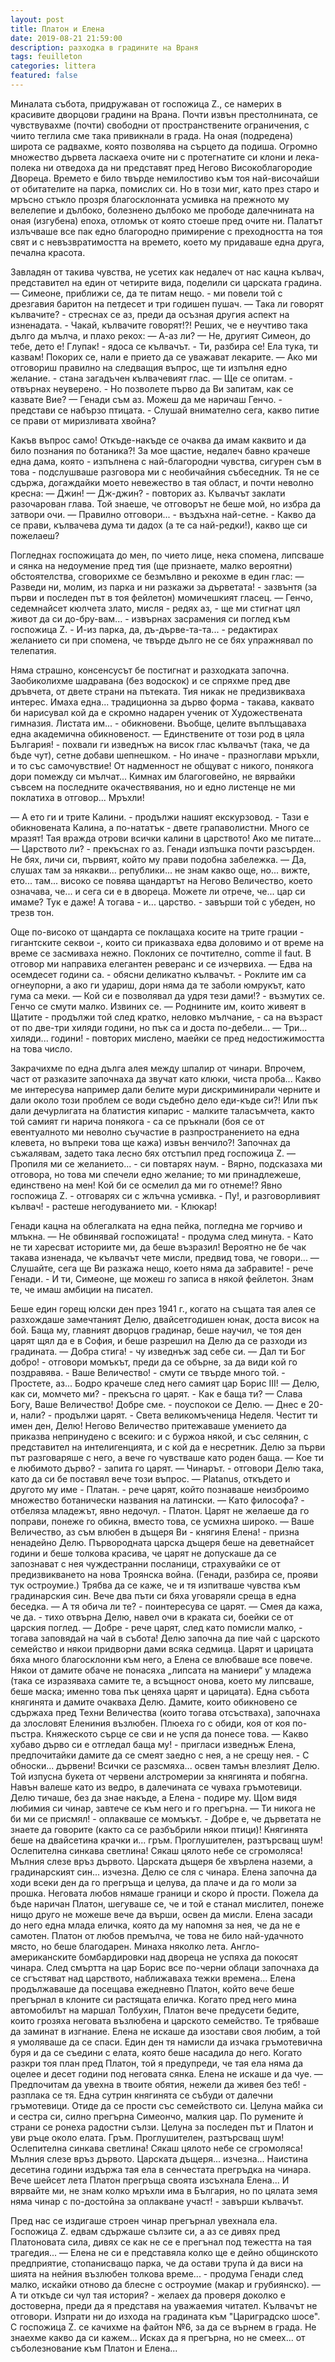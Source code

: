 ```yaml
---
layout: post
title: Платон и Елена
date: 2019-08-21 21:59:00
description: разходка в градините на Враня
tags: feuilleton
categories: littera
featured: false
---
```


Миналата събота, придружаван от госпожица Z., се намерих в красивите дворцови градини на Врана. Почти извън престолнината, се чувствувахме (почти) свободни от пространствените ограничения, с чиито теглила сме така привикнали в града. На оная (подредена) широта се радвахме, която позволява на сърцето да подиша. Огромно множество дървета ласкаеха очите ни с протегнатите си клони и лека-полека ни отведоха да ни представят пред Негово Високоблагородие Двореца. Времето е било твърде немилостиво към тоя най-височайши от обитателите на парка, помислих си. Но в този миг, като през старо и мръсно стъкло прозря благосклонната усмивка на прежното му велелепие и дълбоко, болезнено дълбоко ме прободе далечнината на оная (изгубена) епоха, отломък от която стоеше пред очите ни. Палатът излъчваше все пак едно благородно примирение с преходността на тоя свят и с невъзвратимостта на времето, което му придаваше една друга, печална красота.

Завладян от такива чувства, не усетих как недалеч от нас кацна кълвач, представител на един от четирите вида, поделили си царската градина.
— Симеоне, приближи се, да те питам нещо. - ми повели той с дрезгавия баритон на петдесет и три годишен пушач.
— Така ли говорят кълвачите? - стреснах се аз, преди да осъзная другия аспект на изненадата. - Чакай, кълвачите говорят!?!
Реших, че е неучтиво така дълго да мълча, и плахо рекох:
— А-аз ли?
— Не, другият Симеон, до тебе, дето е! Глупак! - ядоса се кълвачът. - Ти, разбира се! Ела тука, ти казвам!
Покорих се, нали е прието да се уважават лекарите.
— Ако ми отговориш правилно на следващия въпрос, ще ти изпълня едно желание. - стана загадъчен кълвачевият глас.
— Ще се опитам. - отвърнах неуверено. - Но позволете първо да Ви запитам, как се казвате Вие?
— Генади съм аз. Можеш да ме наричаш Генчо. - представи се набързо птицата. - Слушай внимателно сега, какво питие се прави от миризливата хвойна?

Какъв въпрос само! Откъде-накъде се очаква да имам каквито и да било познания по ботаника?! За мое щастие, недалеч бавно крачеше една дама, която - изпълнена с най-благородни чувства, сигурен съм в това - подслушваше разговора ми с необичайния събеседник. Тя не се сдържа, догаждайки моето невежество в тая област, и почти неволно кресна:
— Джин!
— Дж-джин? - повторих аз.
Кълвачът заклати разочарован глава. Той знаеше, че отговорът не беше мой, но избра да затвори очи.
— Правилно отговори... - въздъхна най-сетне. - Какво да се прави, кълвачева дума ти дадох (а те са най-редки!), какво ще си пожелаеш?

Погледнах госпожицата до мен, по чието лице, нека спомена, липсваше и сянка на недоумение пред тия (ще признаете, малко вероятни) обстоятелства, сговорихме се безмълвно и рекохме в един глас:
— Разведи ни, молим, из парка и ни разкажи за дърветата! - зазвънтя (за първи и последен път в тоя фейлетон) момичешкият гласец.
— Генчо, седемнайсет кюлчета злато, мисля - редях аз, - ще ми стигнат цял живот да си до-бру-вам... - извърнах засрамения си поглед към госпожица Z. - И-из парка, да, дъ-дърве-та-та... - редактирах желанието си при спомена, че твърде дълго не се бях упражнявал по телепатия.

Няма страшно, консенсусът бе постигнат и разходката започна. Заобиколихме шадравана (без водоскок) и се спряхме пред две дръвчета, от двете страни на пътеката. Тия никак не предизвикваха интерес. Имаха една... традиционна за дърво форма - такава, каквато би нарисувал кой да е скромно надарен ученик от Художествената гимназия. Листата им... - обикновени. Въобще, целите въплъщаваха една академична обикновеност.
— Единствените от този род в цяла България! - похвали ги изведнъж на висок глас кълвачът (така, че да бъде чут), сетне добави шепнешком. - Но иначе - празноглави мръхли, и то със самочувствие! От надменност не общуват с никого, понякога дори помежду си мълчат...
Кимнах им благоговейно, не вярвайки съвсем на последните окачествявания, но и едно листенце не ми поклатиха в отговор... Мръхли!

— А ето ги и трите Калини. - продължи нашият екскурзовод. - Тази е обикновената Калина, а по-нататък - двете грапаволистни. Много се мразят! Тая вражда отрови всички калини в царството! Ако ме питате...
— Царството ли? - прекъснах го аз.
Генади изпъшка почти разсърден. Не бях, личи си, първият, който му прави подобна забележка.
— Да, слушах там за някакви... републики... не знам какво още, но... вижте, ето... там... високо се повява щандартът на Негово Величество, което означава, че... и сега си е в двореца. Можете ли отрече, че... цар си имаме? Тук е даже! А тогава - и... царство. - завърши той с убеден, но трезв тон.

Още по-високо от щандарта се поклащаха косите на трите грации - гигантските секвои -, които си приказваха едва доловимо и от време на време се засмиваха нежно. Поклоних се почтително, comme il faut. В отговор ми направиха елегантен реверанс и се изчервиха.
— Едва на осемдесет години са. - обясни деликатно кълвачът. - Роклите им са огнеупорни, а ако ги удариш, дори няма да те заболи юмрукът, като гума са меки.
— Кой си е позволявал да удря тези дами!? - възмутих се.
Генчо се смути малко. Извиних се.
— Роднините им, които живеят в Щатите - продължи той след кратко, неловко мълчание, - са на възраст от по две-три хиляди години, но пък са и доста по-дебели...
— Три... хиляди... години! - повторих мислено, маейки се пред недостижимостта на това число.

Закрачихме по една дълга алея между шпалир от чинари. Впрочем, част от разказите започнаха да звучат като клюки, чиста проба... Какво ме интересува например дали белите мури дискриминирали черните и дали около този проблем се води съдебно дело еди-къде си?! Или пък дали дечурлигата на блатистия кипарис - малките таласъмчета, както той самият ги нарича понякога - са се пръкнали (боя се от евентуалното ми неволно съучастие в разпространението на една клевета, но въпреки това ще кажа) извън венчило?! Започнах да съжалявам, задето така лесно бях отстъпил пред госпожица Z.
— Пропиля ми се желанието... - си повтарях наум. - Вярно, подсказаха ми отговора, но това ми спечели едно желание; то ми принадлежеше, единствено на мен! Кой би се осмелил да ми го отнеме!? Явно госпожица Z. - отговарях си с жлъчна усмивка. - Пу!, и разговорливият кълвач! - растеше негодуванието ми. - Клюкар!

Генади кацна на облегалката на една пейка, погледна ме горчиво и млъкна.
— Не обвинявай госпожицата! - продума след минута. - Като не ти харесват историите ми, да беше възразил!
Вероятно не бе чак такава изненада, че кълвачът чете мисли, предвид това, че говори...
— Слушайте, сега ще Ви разкажа нещо, което няма да забравите! - рече Генади. - И ти, Симеоне, ще можеш го записа в някой фейлетон. Знам те, че имаш амбиции на писател.

Беше един горещ юлски ден през 1941 г., когато на същата тая алея се разхождаше замечтаният Делю, двайсетгодишен юнак, доста висок на бой. Баща му, главният дворцов градинар, беше научил, че тоя ден царят щял да е в София, и беше разрешил на Делю да се разходи из градината.
— Добра стига! - чу изведнъж зад себе си.
— Дал ти Бог добро! - отговори момъкът, преди да се обърне, за да види кой го поздравява. - Ваше Величество! - смути се твърде много той. - Простете, аз...
Бодро крачеше след него самият цар Борис III!
— Делю, как си, момчето ми? - прекъсна го царят. - Как е баща ти?
— Слава Богу, Ваше Величество! Добре сме. - поуспокои се Делю.
— Днес е 20-и, нали? - продължи царят. - Света великомъченица Неделя. Честит ти имен ден, Делю!
Негово Величество притежаваше умението да приказва непринудено с всекиго: и с буржоа някой, и със селянин, с представител на интелигенцията, и с кой да е несретник. Делю за първи път разговаряше с него, а вече го чувстваше като роден баща.
— Кое ти е любимото дърво? - запита го царят.
— Чинарът. - отговори Делю така, като да си бе поставял вече този въпрос.
— Platanus, откъдето и другото му име - Платан. - рече царят, който познаваше неизброимо множество ботанически названия на латински.
— Като философа? - отбеляза младежът, явно недочул. - Платон.
Царят не желаеше да го поправи, понеже го обикна, вместо това, се усмихна широко.
— Ваше Величество, аз съм влюбен в дъщеря Ви - княгиня Елена! - призна ненадейно Делю.
Първородната царска дъщеря беше на деветнайсет години и беше толкова красива, че царят не допускаше да се запознават с нея чуждестранни посланици, страхувайки се от предизвикването на нова Троянска война. (Генади, разбира се, прояви тук остроумие.) Трябва да се каже, че и тя изпитваше чувства към градинарския син. Вече два пъти си бяха уговаряли среща в една беседка.
— А тя обича ли те? - поинтересува се царят.
— Смея да кажа, че да. - тихо отвърна Делю, навел очи в краката си, боейки се от царския поглед.
— Добре - рече царят, след като помисли малко, - тогава заповядай на чай в събота!
Делю започна да пие чай с царското семейство и някои придворни дами всяка седмица. Царят и царицата бяха много благосклонни към него, а Елена се влюбваше все повече. Някои от дамите обаче не понасяха „липсата на маниери“ у младежа (така се изразяваха самите те, а всъщност онова, което му липсваше, беше маска; именно това пък ценяха царят и царицата).
Една събота княгинята и дамите очакваха Делю. Дамите, които обикновено се сдържаха пред Техни Величества (които тогава отсъстваха), започнаха да злословят Елениния възлюбен. Плюеха го с обиди, коя от коя по-пъстра. Княжеското сърце се сви и не успя да понесе това.
— Какво хубаво дърво си е отгледал баща му! - пригласи изведнъж Елена, предпочитайки дамите да се смеят заедно с нея, а не срещу нея. - С обноски... дървени!
Всички се разсмяха... освен тамън влезлият Делю. Той изпусна букета от червени алстромерии за княгинята и побягна. Навън валеше като из ведро, в далечината се чуваха гръмотевици. Делю тичаше, без да знае накъде, а Елена - подире му. Щом видя любимия си чинар, завтече се към него и го прегърна.
— Ти никога не би ми се присмял! - оплакваше се момъкът. - Добре е, че дърветата не знаете да говорите (както са се разбъбрили някои птици)!
Княгинята беше на двайсетина крачки и... гръм. Проглушителен, разтърсващ шум! Ослепителна синкава светлина! Сякаш цялото небе се сгромоляса! Мълния слезе връз дървото. Царската дъщеря бе хвърлена наземи, а градинарският син... изчезна. Делю се сля с чинара.
Елена започна да ходи всеки ден да го прегръща и целува, да плаче и да го моли за прошка. Неговата любов нямаше граници и скоро ѝ прости. Пожела да бъде наричан Платон, шегуваше се, че и той е станал мислител, понеже нищо друго не можеше вече да върши, освен да мисли. Елена засади до него една млада еличка, която да му напомня за нея, че да не е самотен. Платон от любов премълча, че това не било най-удачното място, но беше благодарен.
Минаха няколко лета. Англо-американските бомбардировки над двореца не успяха да покосят чинара. След смъртта на цар Борис все по-черни облаци започнаха да се сгъстяват над царството, наближаваха тежки времена... Елена продължаваше да посещава ежедневно Платон, който вече беше прегърнал в клоните си растящата еличка. Когато пред него мина автомобилът на маршал Толбухин, Платон вече предусети бедите, които грозяха неговата възлюбена и царското семейство. Те трябваше да заминат в изгнание. Елена не искаше да изостави своя любим, а той я умоляваше да се спаси. Един ден тя намисли да изчака гръмотевична буря и да се съедини с елата, която беше насадила до него. Когато разкри тоя план пред Платон, той я предупреди, че тая ела няма да оцелее и десет години под неговата сянка. Елена не искаше и да чуе.
— Предпочитам да увехна в твоите обятия, нежели да живея без теб! - разплака се тя.
Една сутрин княгинята се събуди от далечни гръмотевици. Отиде да се прости със семейството си. Целуна майка си и сестра си, силно прегърна Симеончо, малкия цар. По румените ѝ страни се ронеха радостни сълзи. Целуна за последен път и Платон и уви ръце около елата. Гръм. Проглушителен, разтърсващ шум! Ослепителна синкава светлина! Сякаш цялото небе се сгромоляса! Мълния слезе връз дървото. Царската дъщеря... изчезна...
Наистина десетина години издържа тая ела в сенчестата прегръдка на чинара. Вече шейсет лета Платон прегръща своята изсъхнала Елена... И вярвайте ми, не знам колко мръхли има в България, но по цялата земя няма чинар с по-достойна за оплакване участ! - завърши кълвачът.

Пред нас се издигаше строен чинар прегърнал увехнала ела. Госпожица Z. едвам сдържаше сълзите си, а аз се дивях пред Платоновата сила, дивях се как не се е прегънал под тежестта на тая трагедия...
— Елена не си е представяла колко ще е дейно общинското предприятие, стопанисващо парка, че да остави трупа ѝ да виси на шията на нейния възлюбен толкова време... - продума Генади след малко, искайки отново да блесне с остроумие (макар и грубиянско).
— А ти откъде си чул тая история? - желаех да проверя доколко е достоверна, преди да я представя на уважаемия читател.
Кълвачът не отговори. Изпрати ни до изхода на градината към "Цариградско шосе". С госпожица Z. се качихме на файтон №6, за да се върнем в града. Не знаехме какво да си кажем... Исках да я прегърна, но не смеех... от съболезнование към Платон и Елена...
